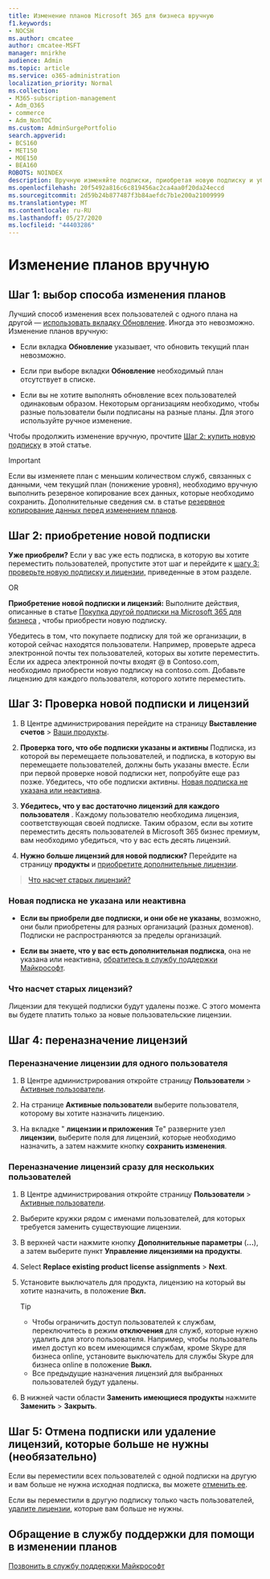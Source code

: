 ```yaml
---
title: Изменение планов Microsoft 365 для бизнеса вручную
f1.keywords:
- NOCSH
ms.author: cmcatee
author: cmcatee-MSFT
manager: mnirkhe
audience: Admin
ms.topic: article
ms.service: o365-administration
localization_priority: Normal
ms.collection:
- M365-subscription-management
- Adm_O365
- commerce
- Adm_NonTOC
ms.custom: AdminSurgePortfolio
search.appverid:
- BCS160
- MET150
- MOE150
- BEA160
ROBOTS: NOINDEX
description: Вручную изменяйте подписки, приобретая новую подписку и убедившись, что обе подписки указаны и активны.
ms.openlocfilehash: 20f5492a816c6c819456ac2ca4aa0f20da24eccd
ms.sourcegitcommit: 2d59b24b877487f3b84aefdc7b1e200a21009999
ms.translationtype: MT
ms.contentlocale: ru-RU
ms.lasthandoff: 05/27/2020
ms.locfileid: "44403286"
---
```

# <a name="change-plans-manually"></a>Изменение планов вручную

## <a name="step-1-decide-how-to-change-plans"></a>Шаг 1: выбор способа изменения планов

Лучший способ изменения всех пользователей с одного плана на другой — [использовать вкладку Обновление](upgrade-to-different-plan.md). Иногда это невозможно. Изменение планов вручную:

- Если вкладка **Обновление** указывает, что обновить текущий план невозможно.

- Если при выборе вкладки **Обновление** необходимый план отсутствует в списке.

- Если вы не хотите выполнять обновление всех пользователей одинаковым образом. Некоторым организациям необходимо, чтобы разные пользователи были подписаны на разные планы. Для этого используйте ручное изменение.

Чтобы продолжить изменение вручную, прочтите [Шаг 2: купить новую подписку](#step-2-buy-a-new-subscription) в этой статье.

> [!IMPORTANT]
> Если вы изменяете план с меньшим количеством служб, связанных с данными, чем текущий план (понижение уровня), необходимо вручную выполнить резервное копирование всех данных, которые необходимо сохранить. Дополнительные сведения см. в статье [резервное копирование данных перед изменением планов](back-up-data-before-switching-plans.md).

## <a name="step-2-buy-a-new-subscription"></a>Шаг 2: приобретение новой подписки

**Уже приобрели?** Если у вас уже есть подписка, в которую вы хотите переместить пользователей, пропустите этот шаг и перейдите к [шагу 3: проверьте новую подписку и лицензии,](#step-3-check-your-new-subscription-and-licenses) приведенные в этом разделе.

OR

**Приобретение новой подписки и лицензий:** Выполните действия, описанные в статье [Покупка другой подписки на Microsoft 365 для бизнеса](../buy-another-subscription.md) , чтобы приобрести новую подписку.

Убедитесь в том, что покупаете подписку для той же организации, в которой сейчас находятся пользователи. Например, проверьте адреса электронной почты тех пользователей, которых вы хотите переместить. Если их адреса электронной почты входят \@ в Contoso.com, необходимо приобрести новую подписку на contoso.com.
Добавьте лицензию для каждого пользователя, которого хотите переместить.

## <a name="step-3-check-your-new-subscription-and-licenses"></a>Шаг 3: Проверка новой подписки и лицензий

1. В Центре администрирования перейдите на страницу **Выставление счетов** \> <a href="https://go.microsoft.com/fwlink/p/?linkid=842054" target="_blank">Ваши продукты</a>.

2. **Проверка того, что обе подписки указаны и активны** Подписка, из которой вы перемещаете пользователей, и подписка, в которую вы перемещаете пользователей, должны быть указаны вместе. Если при первой проверке новой подписки нет, попробуйте еще раз позже. Убедитесь, что обе подписки активны. [Новая подписка не указана или неактивна](#the-new-subscription-isnt-listed-or-isnt-active).

3. **Убедитесь, что у вас достаточно лицензий для каждого пользователя** . Каждому пользователю необходима лицензия, соответствующая своей подписке. Таким образом, если вы хотите переместить десять пользователей в Microsoft 365 бизнес премиум, вам необходимо убедиться, что у вас есть десять лицензий.

4. **Нужно больше лицензий для новой подписки?**
   Перейдите на страницу **продукты** и [приобретите дополнительные лицензии](../licenses/buy-licenses.md).

> [Что насчет старых лицензий?](#what-about-the-old-licenses)

### <a name="the-new-subscription-isnt-listed-or-isnt-active"></a>Новая подписка не указана или неактивна

- **Если вы приобрели две подписки, и они обе не указаны**, возможно, они были приобретены для разных организаций (разных доменов). Подписки не распространяются за пределы организаций.

- **Если вы знаете, что у вас есть дополнительная подписка**, она не указана или неактивна, [обратитесь в службу поддержки Майкрософт](../../admin/contact-support-for-business-products.md).

### <a name="what-about-the-old-licenses"></a>Что насчет старых лицензий?

Лицензии для текущей подписки будут удалены позже. С этого момента вы будете платить только за новые пользовательские лицензии.

## <a name="step-4-reassign-licenses"></a>Шаг 4: переназначение лицензий

### <a name="reassign-a-license-for-one-user"></a>Переназначение лицензии для одного пользователя

1. В Центре администрирования откройте страницу **Пользователи** \> <a href="https://go.microsoft.com/fwlink/p/?linkid=834822" target="_blank">Активные пользователи</a>.

2. На странице **Активные пользователи** выберите пользователя, которому вы хотите назначить лицензию.

3. На вкладке " **лицензии и приложения** Te" разверните узел **лицензии**, выберите поля для лицензий, которые необходимо назначить, а затем нажмите кнопку **сохранить изменения**.

### <a name="reassign-licenses-for-multiple-users-at-once"></a>Переназначение лицензий сразу для нескольких пользователей

1. В Центре администрирования откройте страницу **Пользователи** \> <a href="https://go.microsoft.com/fwlink/p/?linkid=834822" target="_blank">Активные пользователи</a>.

2. Выберите кружки рядом с именами пользователей, для которых требуется заменить существующие лицензии.

3. В верхней части нажмите кнопку **Дополнительные параметры** (**...**), а затем выберите пункт **Управление лицензиями на продукты**.

4. Select **Replace existing product license assignments** \> **Next**.

5. Установите выключатель для продукта, лицензию на который вы хотите назначить, в положение **Вкл.**

    > [!TIP]
    > - Чтобы ограничить доступ пользователей к службам, переключитесь в режим **отключения** для служб, которые нужно удалить для этого пользователя. Например, чтобы пользователь имел доступ ко всем имеющимся службам, кроме Skype для бизнеса online, установите выключатель для службы Skype для бизнеса online в положение **Выкл.**
    > - Все предыдущие назначения лицензий для выбранных пользователей будут удалены.

6. В нижней части области **Заменить имеющиеся продукты** нажмите **Заменить** \> **Закрыть**.

## <a name="step-5-cancel-subscriptions-or-remove-licenses-that-you-no-longer-need-optional"></a>Шаг 5: Отмена подписки или удаление лицензий, которые больше не нужны (необязательно)

Если вы переместили всех пользователей с одной подписки на другую и вам больше не нужна исходная подписка, вы можете [отменить ее](cancel-your-subscription.md).

Если вы переместили в другую подписку только часть пользователей, [удалите лицензии](../licenses/remove-licenses-from-subscription.md), которые вам больше не нужны.

## <a name="call-support-to-help-you-change-plans"></a>Обращение в службу поддержки для помощи в изменении планов
[Позвонить в службу поддержки Майкрософт](../../admin/contact-support-for-business-products.md)